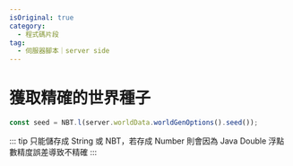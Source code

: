 ```yaml
---
isOriginal: true
category:
  - 程式碼片段
tag:
  - 伺服器腳本｜server side
---
```


<!-- #region world-seed -->

# 獲取精確的世界種子

```js
const seed = NBT.l(server.worldData.worldGenOptions().seed());
```

::: tip
只能儲存成 String 或 NBT，若存成 Number 則會因為 Java Double 浮點數精度誤差導致不精確
:::

<!-- #endregion world-seed -->